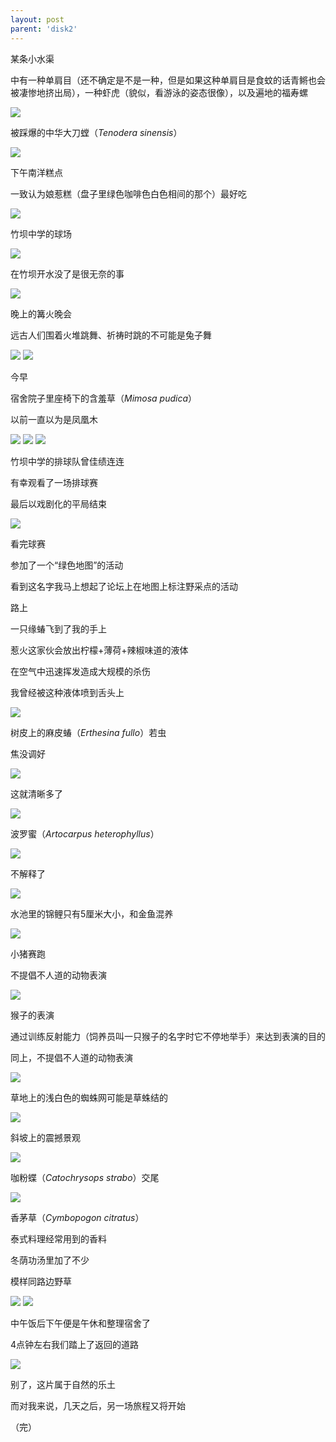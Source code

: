 ```yaml
---
layout: post
parent: 'disk2'
---
```

某条小水渠

中有一种单肩目（还不确定是不是一种，但是如果这种单肩目是食蚊的话青鳉也会被凄惨地挤出局），一种虾虎（貌似，看游泳的姿态很像），以及遍地的福寿螺

<img class='disc' src='https://i.postimg.cc/L5d3pQ3w/31.jpg'>

被踩爆的中华大刀螳（<i>Tenodera sinensis</i>）

<img class='disc' src='https://i.postimg.cc/X7kcR8G1/32.jpg'>

下午南洋糕点

一致认为娘惹糕（盘子里绿色咖啡色白色相间的那个）最好吃

<img class='disc' src='https://i.postimg.cc/L84B21j9/33.jpg'>

竹坝中学的球场

<img class='disc' src='https://i.postimg.cc/P56bx5Mm/34.jpg'>

在竹坝开水没了是很无奈的事

<img class='disc' src='https://i.postimg.cc/4yTVM7JT/35.jpg'>

晚上的篝火晚会

远古人们围着火堆跳舞、祈祷时跳的不可能是兔子舞

<img class='disc' src='https://i.postimg.cc/g0nV6bM1/36.jpg'>

<img class='disc' src='https://i.postimg.cc/X749kCHf/37.jpg'>

今早

宿舍院子里座椅下的含羞草（<i>Mimosa pudica</i>）

以前一直以为是凤凰木

<img class='disc' src='https://i.postimg.cc/1tFDJc1H/38.jpg'>

<img class='disc' src='https://i.postimg.cc/43qz62qy/39.jpg'>

<img class='disc' src='https://i.postimg.cc/0jdDqkQK/40.jpg'>

竹坝中学的排球队曾佳绩连连

有幸观看了一场排球赛

最后以戏剧化的平局结束

<img class='disc' src='https://i.postimg.cc/fWxxdKKW/41.jpg'>

看完球赛

参加了一个“绿色地图”的活动

看到这名字我马上想起了论坛上在地图上标注野采点的活动

路上

一只缘蝽飞到了我的手上

惹火这家伙会放出柠檬+薄荷+辣椒味道的液体

在空气中迅速挥发造成大规模的杀伤

我曾经被这种液体喷到舌头上

<img class='disc' src='https://i.postimg.cc/pLd8gtty/42.jpg'>

树皮上的麻皮蝽（<i>Erthesina fullo</i>）若虫

焦没调好

<img class='disc' src='https://i.postimg.cc/g2BRpBYs/43.jpg'>

这就清晰多了

<img class='disc' src='https://i.postimg.cc/SNdCTx3w/44.jpg'>

波罗蜜（<i>Artocarpus heterophyllus</i>）

<img class='disc' src='https://i.postimg.cc/vmgnZLTs/45.jpg'>

不解释了

<img class='disc' src='https://i.postimg.cc/d0bykkZT/46.jpg'>

水池里的锦鲤只有5厘米大小，和金鱼混养

<img class='disc' src='https://i.postimg.cc/sxcQNT6p/47.jpg'>

小猪赛跑

不提倡不人道的动物表演

<img class='disc' src='https://i.postimg.cc/zv5H7sjz/48.jpg'>

猴子的表演

通过训练反射能力（饲养员叫一只猴子的名字时它不停地举手）来达到表演的目的

同上，不提倡不人道的动物表演

<img class='disc' src='https://i.postimg.cc/76STgHSt/49.jpg'>

草地上的浅白色的蜘蛛网可能是草蛛结的

<img class='disc' src='https://i.postimg.cc/DyvbXK05/50.jpg'>

斜坡上的震撼景观

<img class='disc' src='https://i.postimg.cc/JztDpcbk/51.jpg'>

咖粉蝶（<i>Catochrysops strabo</i>）交尾

<img class='disc' src='https://i.postimg.cc/tCBndmVb/52.jpg'>

香茅草（<i>Cymbopogon citratus</i>）

泰式料理经常用到的香料

冬荫功汤里加了不少

模样同路边野草

<img class='disc' src='https://i.postimg.cc/kMFbG5JB/53.jpg'>

<img class='disc' src='https://i.postimg.cc/nh5sgjkw/54.jpg'>


中午饭后下午便是午休和整理宿舍了

4点钟左右我们踏上了返回的道路

<img class='disc' src='https://i.postimg.cc/CKqZghrM/55.jpg'>

别了，这片属于自然的乐土

而对我来说，几天之后，另一场旅程又将开始

（完）
